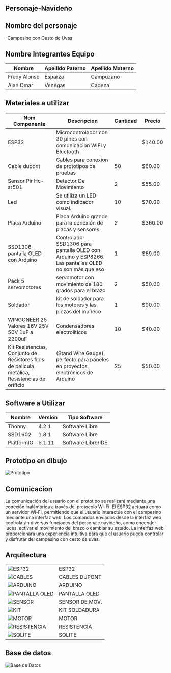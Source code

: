 ## Personaje-Navideño


## Nombre del personaje 

-Campesino con Cesto de Uvas 

##  Nombre Integrantes Equipo

|Nombre | Apellido Paterno | Apellido Materno |
|-|-|-|
|Fredy Alonso|Esparza|Campuzano|
|Alan Omar|Venegas|Cadena|

## Materiales a utilizar


|Nom Componente | Descripcion | Cantidad| Precio|
|-|-|-|-|
|ESP32|Microcontrolador con 30 pines con comunicacion WIFI y Bluetooth||$140.00|
|Cable dupont|Cables para conexion de prototipos de pruebas|50|$60.00|
|Sensor Pir Hc-sr501|Detector De Movimiento|2|$55.00|
|Led|Se utiliza un LED como indicador visual.|10|$70.00|
|Placa Arduino|Placa Arduino grande para la conexión de placas y sensores|2|$360.00|
|SSD1306 pantalla OLED con Arduino|Controlador SSD1306 para pantalla OLED con Arduino y ESP8266. Las pantallas OLED no son más que eso| 1 | $89.00|
|Pack 5 servomotores|servomotor con movimiento de 180 grados para el brazo|2|$50.00|
|Soldador|kit de soldador para los motores y las piezas del muñeco|1| $90.00|
|WINGONEER 25 Valores 16V 25V 50V 1uF a 2200uF | Condensadores electrolíticos | 10 | $40.00|
| Kit Resistencias, Conjunto de Resistores fijos de película metálica, Resistencias de orificio|  (Stand Wire Gauge), perfecto para paneles en proyectos electrónicos de Arduino| 25 | $50.00|





## Software a Utilizar
|Nombre|Version|Tipo Software|
|-|-|-|
|Thonny|4.2.1|Software Libre|
|SSD1602|1.8.1|Software Libre|
|PlatformIO|6.1.11|Software Libre/IDE|

## Prototipo en dibujo

![Prototipo](https://github.com/ABOK451/Personaje-Navide-o/blob/main/imagen_2023-09-30_210548468.png)


## Comunicacion
La comunicación del usuario con el prototipo se realizará mediante una conexión inalámbrica a través del protocolo Wi-Fi. El ESP32 actuará como un servidor Wi-Fi, permitiendo que el usuario interactúe con el campesino mediante una interfaz web. Los comandos enviados desde la interfaz web controlarán diversas funciones del personaje navideño, como encender luces, activar el movimiento del brazo o cambiar su estado. La interfaz web proporcionará una experiencia intuitiva para que el usuario pueda controlar y disfrutar del campesino con cesto de uvas.

## Arquitectura 
|||
|-|-|
![ESP32](https://github.com/ABOK451/Personaje-Navide-o/blob/main/imagen_2023-09-30_205346944.png)|ESP32
![CABLES](https://github.com/ABOK451/Personaje-Navide-o/blob/main/imagen_2023-09-30_205355976.png)|CABLES DUPONT
![ARDUINO](https://github.com/ABOK451/Personaje-Navide-o/blob/main/imagen_2023-09-30_205401510.png )|ARDUINO
![PANTALLA OLED](https://github.com/ABOK451/Personaje-Navide-o/blob/main/imagen_2023-09-30_205406319.png)|PANTALLA OLED
![SENSOR](https://github.com/ABOK451/Personaje-Navide-o/blob/main/imagen_2023-09-30_205411366.png)|SENSOR DE MOV.
![KIT](https://github.com/ABOK451/Personaje-Navide-o/blob/main/imagen_2023-09-30_205416305.png )|KIT SOLDADURA
![MOTOR](https://github.com/ABOK451/Personaje-Navide-o/blob/main/imagen_2023-09-30_205421160.png)|MOTOR
![RESISTENCIA](https://github.com/ABOK451/Personaje-Navide-o/blob/main/imagen_2023-09-30_205426703.png)|RESISTENCIA
![SQLITE](https://github.com/ABOK451/Personaje-Navide-o/blob/main/imagen_2023-09-30_212018227.png)|SQLITE





## Base de datos
![Base de Datos](https://github.com/ABOK451/Personaje-Navide-o/blob/main/imagen_2023-09-30_194854915.png)

